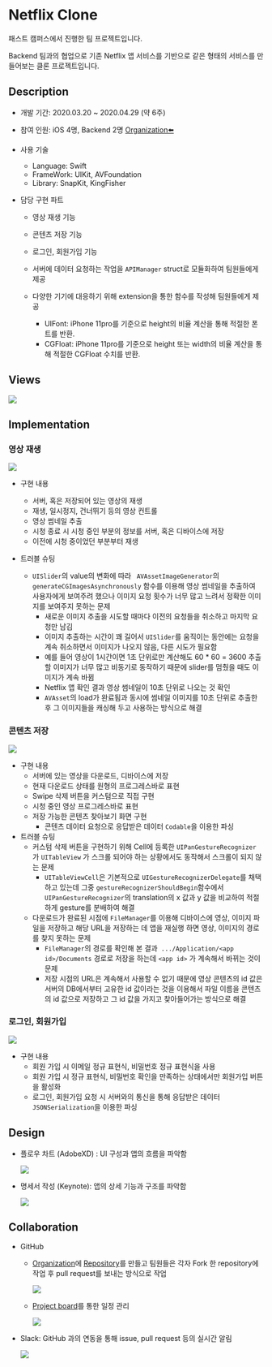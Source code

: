 # Netflix Clone

패스트 캠퍼스에서 진행한 팀 프로젝트입니다.

Backend 팀과의 협업으로 기존 Netflix 앱 서비스를 기반으로 같은 형태의 서비스를 만들어보는 클론 프로젝트입니다.





## Description

- 개발 기간: 2020.03.20 ~ 2020.04.29 (약 6주)

- 참여 인원: iOS 4명, Backend 2명   [Organization⬅️](https://github.com/FC-NETFLEX)

- 사용 기술
  
  - Language: Swift
  - FrameWork: UIKit, AVFoundation
  - Library: SnapKit, KingFisher
  
- 담당 구현 파트
  - 영상 재생 기능
  
  - 콘텐츠 저장 기능
  
  - 로그인, 회원가입 기능
  
  - 서버에 데이터 요청하는 작업을 `APIManager` struct로 모듈화하여 팀원들에게 제공
  
  - 다양한 기기에 대응하기 위해 extension을 통한 함수를 작성해 팀원들에게 제공
    - UIFont: iPhone 11pro를 기준으로 height의 비율 계산을 통해 적절한 폰트를 반환.
    - CGFloat: iPhone 11pro를 기준으로 height 또는 width의 비율 계산을 통해 적절한 CGFloat 수치를 반환.
    
    

## Views

<img src = "assets/Netflix_Clone_synthesize.png"></img>

## Implementation

### 영상 재생 

<img src = "assets/VideoContrtoller.gif"></img>

- 구현 내용

  - 서버, 혹은 저장되어 있는 영상의 재생
  - 재생, 일시정지, 건너뛰기 등의 영상 컨트롤
  - 영상 썸네일 추출
  - 시청 종료 시 시청 중인 부분의 정보를 서버, 혹은 디바이스에 저장
  - 이전에 시청 중이었던 부분부터 재생

- 트러블 슈팅

  - ```UISlider```의 value의 변화에 따라  ``` AVAssetImageGenerator```의 ```generateCGImagesAsynchronously``` 함수를 이용해 영상 썸네일을 추출하여 사용자에게 보여주려 했으나 이미지 요청 횟수가 너무 많고 느려서 정확한 이미지를 보여주지 못하는 문제
    - 새로운 이미지 추출을 시도할 때마다 이전의 요청들을 취소하고 마지막 요청만 남김
    - 이미지 추출하는 시간이 꽤 길어서 `UISlider`를 움직이는 동안에는 요청을 계속 취소하면서 이미지가 나오지 않음, 다른 시도가 필요함
    - 예를 들어 영상이 1시간이면 1초 단위로만 계산해도 60 * 60 = 3600 추출할 이미지가 너무 많고 비동기로 동작하기 때문에 slider를 멈췄을 때도 이미지가 계속 바뀜
    - Netflix 앱 확인 결과 영상 썸네일이 10초 단위로 나오는 것 확인
    - `AVAsset`의 load가 완료됨과 동시에 썸네일 이미지를 10초 단위로 추출한 후 그 이미지들을 캐싱해 두고 사용하는 방식으로 해결 



### 콘텐츠 저장

<img src = "assets/SaveContent.gif"></img>

- 구현 내용
  - 서버에 있는 영상을 다운로드, 디바이스에 저장
  - 현재 다운로드 상태를 원형의 프로그레스바로 표현 
  - Swipe 삭제 버튼을 커스텀으로 직접 구현
  - 시청 중인 영상 프로그레스바로 표현
  - 저장 가능한 콘텐츠 찾아보기 화면 구현
    - 콘텐츠 데이터 요청으로 응답받은 데이터 `Codable`을 이용한 파싱
- 트러블 슈팅
  - 커스텀 삭제 버튼을 구현하기 위해 Cell에 등록한 `UIPanGestureRecognizer` 가 `UITableView` 가 스크롤 되어야 하는 상황에서도 동작해서 스크롤이 되지 않는 문제
    - `UITableViewCell`은 기본적으로 `UIGestureRecognizerDelegate`를 채택하고 있는데 그중 `gestureRecognizerShouldBegin`함수에서 `UIPanGestureRecognizer`의 translation의 x 값과 y 값을 비교하여 적절하게 gesture를 분배하여 해결 
  - 다운로드가 완료된 시점에 `FileManager`를 이용해 디바이스에 영상, 이미지 파일을 저장하고 해당 URL을 저장하는 데 앱을 재실행 하면 영상, 이미지의 경로를 찾지 못하는 문제
    - `FileManager`의 경로를 확인해 본 결과` .../Application/<app id>/Documents` 경로로 저장을 하는데 `<app id>` 가 계속해서 바뀌는 것이 문제
    - 저장 시점의 URL은 계속해서 사용할 수 없기 때문에 영상 콘텐츠의 id 값은 서버의 DB에서부터 고유한 id 값이라는 것을 이용해서 파일 이름을 콘텐츠의 id 값으로 저장하고 그 id 값을 가지고 찾아들어가는 방식으로 해결



### 로그인, 회원가입

<img src = "assets/Login.gif"></img>

- 구현 내용
  - 회원 가입 시 이메일 정규 표현식, 비밀번호 정규 표현식을 사용
  - 회원 가입 시 정규 표현식, 비밀번호 확인을 만족하는 상태에서만 회원가입 버튼을 활성화
  - 로그인, 회원가입 요청 시 서버와의 통신을 통해 응답받은 데이터 `JSONSerialization`을 이용한 파싱



## Design

- 플로우 차트 (AdobeXD) : UI 구성과 앱의 흐름을 파악함

  <img src = "assets/FlowChart.png"></img>

- 명세서 작성 (Keynote): 앱의 상세 기능과 구조를 파악함

  <img src = "assets/blueprint.gif"></img>



## Collaboration

- GitHub

  - [Organization](https://github.com/FC-NETFLEX)에 [Repository](https://github.com/FC-NETFLEX/Netflix_Clone_iOS)를 만들고 팀원들은 각자 Fork 한 repository에 작업 후 pull request를 보내는 방식으로 작업

    <img src = "assets/organization.png"></img>

  - [Project board](https://github.com/FC-NETFLEX/Netflix_Clone_iOS/projects/1)를 통한 일정 관리

    <img src = "assets/projectboard.png"></img>

- Slack: GitHub 과의 연동을 통해 issue, pull request 등의 실시간 알림

  <img src = "assets/slack.png"></img> 















